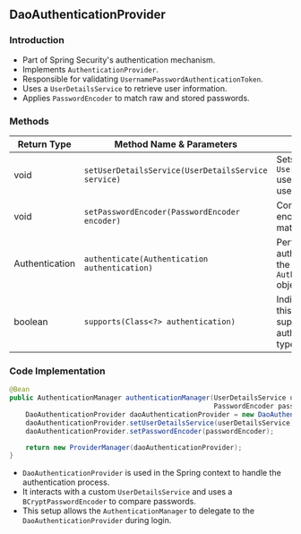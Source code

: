 ## DaoAuthenticationProvider

### Introduction

* Part of Spring Security's authentication mechanism.
* Implements `AuthenticationProvider`.
* Responsible for validating `UsernamePasswordAuthenticationToken`.
* Uses a `UserDetailsService` to retrieve user information.
* Applies `PasswordEncoder` to match raw and stored passwords.

### Methods

| Return Type    | Method Name & Parameters                            | Description                                                             |
| -------------- | --------------------------------------------------- | ----------------------------------------------------------------------- |
| void           | `setUserDetailsService(UserDetailsService service)` | Sets the custom `UserDetailsService` used for loading user data.        |
| void           | `setPasswordEncoder(PasswordEncoder encoder)`       | Configures the encoder used to match passwords.                         |
| Authentication | `authenticate(Authentication authentication)`       | Performs authentication with the provided `Authentication` object.      |
| boolean        | `supports(Class<?> authentication)`                 | Indicates whether this provider supports the given authentication type. |

### Code Implementation

```java
@Bean
public AuthenticationManager authenticationManager(UserDetailsService userDetailsService,
                                                   PasswordEncoder passwordEncoder) {
    DaoAuthenticationProvider daoAuthenticationProvider = new DaoAuthenticationProvider();
    daoAuthenticationProvider.setUserDetailsService(userDetailsService);
    daoAuthenticationProvider.setPasswordEncoder(passwordEncoder);

    return new ProviderManager(daoAuthenticationProvider);
}
```

* `DaoAuthenticationProvider` is used in the Spring context to handle the authentication process.
* It interacts with a custom `UserDetailsService` and uses a `BCryptPasswordEncoder` to compare passwords.
* This setup allows the `AuthenticationManager` to delegate to the `DaoAuthenticationProvider` during login.

